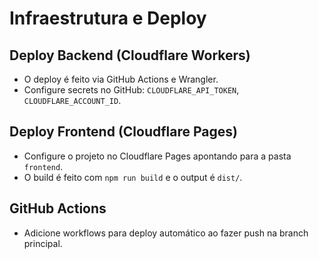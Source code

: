 # Infraestrutura e Deploy

## Deploy Backend (Cloudflare Workers)
- O deploy é feito via GitHub Actions e Wrangler.
- Configure secrets no GitHub: `CLOUDFLARE_API_TOKEN`, `CLOUDFLARE_ACCOUNT_ID`.

## Deploy Frontend (Cloudflare Pages)
- Configure o projeto no Cloudflare Pages apontando para a pasta `frontend`.
- O build é feito com `npm run build` e o output é `dist/`.

## GitHub Actions
- Adicione workflows para deploy automático ao fazer push na branch principal.
